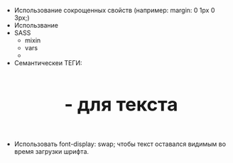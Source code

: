 - Использование сокрощенных свойств (например: margin: 0 1px 0 3px;)
- Использвание 
- SASS
    - mixin 
    - vars
    - 
- Семантическеи ТЕГИ:
    <header>
        <h1>
        <nav>
    <main>
        <section>
            <h2>
            <article> - для текста  
    <footer>
- Использовать font-display: swap;  чтобы текст оставался видимым во время загрузки шрифта.